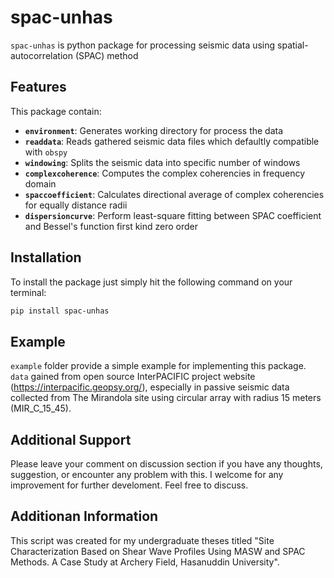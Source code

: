 # spac-unhas
`spac-unhas` is python package for processing seismic data using spatial-autocorrelation (SPAC) method

## Features
This package contain:
- **`environment`**: Generates working directory for process the data
- **`readdata`**: Reads gathered seismic data files which defaultly compatible with `obspy`
- **`windowing`**: Splits the seismic data into specific number of windows
- **`complexcoherence`**: Computes the complex coherencies in frequency domain
- **`spaccoefficient`**: Calculates directional average of complex coherencies for equally distance radii
- **`dispersioncurve`**: Perform least-square fitting between SPAC coefficient and Bessel's function first kind zero order

## Installation
To install the package just simply hit the following command on your terminal:
```bash
pip install spac-unhas
```

## Example
`example` folder provide a simple example for implementing this package. `data` gained from open source InterPACIFIC project website (https://interpacific.geopsy.org/), especially in passive seismic data collected from The Mirandola site using circular array with radius 15 meters (MIR_C_15_45).


## Additional Support
Please leave your comment on discussion section if you have any thoughts, suggestion, or encounter any problem with this. I welcome for any improvement for further develoment. Feel free to discuss.

## Additionan Information
This script was created for my undergraduate theses titled "Site Characterization Based on Shear Wave Profiles Using MASW and SPAC Methods. A Case Study at Archery Field, Hasanuddin University".
